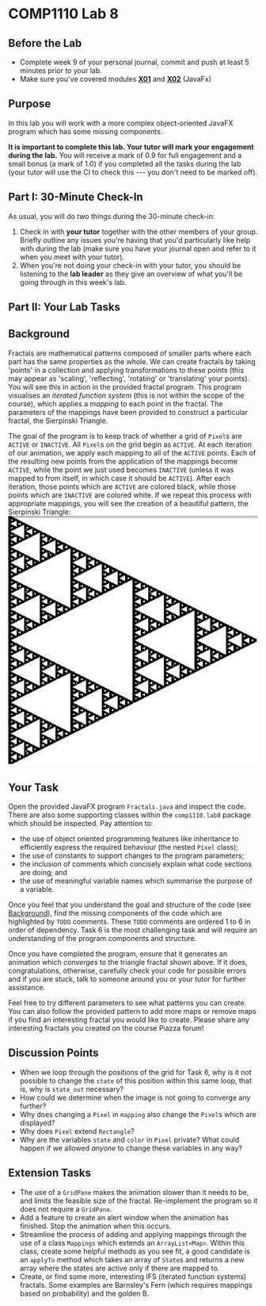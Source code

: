 # COMP1110 Lab 8

## Before the Lab 

* Complete week 9 of your personal journal, commit and push at least 5 minutes prior to your lab.
* Make sure you've covered modules [**X01**](https://cs.anu.edu.au/courses/comp1110/lectures/javafx/#x1) and  [**X02**](https://cs.anu.edu.au/courses/comp1110/lectures/javafx/#x2) (JavaFx)

## Purpose 

In this lab you will work with a more complex object-oriented JavaFX program which has some missing components. 

**It is important to complete this lab.   Your tutor will mark your engagement during the lab.**  You will receive a mark of 0.9 for full engagement and a small bonus (a mark of 1.0) if you completed all the tasks during the lab (your tutor will use the CI to check this --- you don't need to be marked off).

## Part I: 30-Minute Check-In

As usual, you will do _two_ things during the 30-minute check-in:

1.  Check in with **your tutor** together with the other members of your group.    Briefly outline any issues you're having that you'd particularly like help with during the lab (make sure you have your journal open and refer to it when you meet with your tutor).
2.  When you're not doing your check-in with your tutor, you should be listening to the **lab leader** as they give an overview of what you'll be going through in this week's lab.

## Part II:  Your Lab Tasks

## Background

Fractals are mathematical patterns composed of smaller parts where each part has the same properties as the whole.
We can create fractals by taking 'points' in a collection and applying transformations to these points (this may appear as 'scaling', 'reflecting', 'rotating' or 'translating' your points).
You will see this in action in the provided fractal program.
This program visualises an _iterated function system_ (this is not within the scope of the course), which applies a _mapping_ to each point in the fractal.
The parameters of the mappings have been provided to construct a particular fractal, the Sierpinski Triangle.

The goal of the program is to keep track of whether a grid of `Pixel`s are `ACTIVE` or `INACTIVE`.
All `Pixel`s on the grid begin as `ACTIVE`.
At each iteration of our animation, we apply each mapping to all of the `ACTIVE` points.
Each of the resulting new points from the application of the mappings become `ACTIVE`, while the point we just used becomes `INACTIVE` (unless it was mapped to from itself, in which case it should be `ACTIVE`).
After each iteration, those points which are `ACTIVE` are colored black, while those points which are `INACTIVE` are colored white.
If we repeat this process with appropriate mappings, you will see the creation of a beautiful pattern, the Sierpinski Triangle:
![](Sierpinski.png)

## Your Task
Open the provided JavaFX program `Fractals.java` and inspect the code.
There are also some supporting classes within the `comp1110.lab8` package which should be inspected.
Pay attention to:

* the use of object oriented programming features like inheritance to efficiently express the required behaviour (the nested `Pixel` class);
* the use of constants to support changes to the program parameters;
* the inclusion of comments which concisely explain what code sections are doing; and
* the use of meaningful variable names which summarise the purpose of a variable.

Once you feel that you understand the goal and structure of the code (see [Background](#background)), find the missing components of the code which are highlighted by `TODO` comments.
These `TODO` comments are ordered 1 to 6 in order of dependency.
Task 6 is the most challenging task and will require an understanding of the program components and structure.

Once you have completed the program, ensure that it generates an animation which _converges_ to the triangle fractal shown above. If it does, congratulations, otherwise, carefully check your code for possible errors and if you are stuck, talk to someone around you or your tutor for further assistance. 

Feel free to try different parameters to see what patterns you can create. You can also follow the provided pattern to add more maps or remove maps if you find an interesting fractal you would like to create. Please share any interesting fractals you created on the course Piazza forum!

## Discussion Points
* When we loop through the positions of the grid for Task 6, why is it not possible to change the `state` of this position within this same loop, that is, why is `state_out` necessary? 
* How could we determine when the image is not going to converge any further?
* Why does changing a `Pixel` in `mapping` also change the `Pixel`s which are displayed?
* Why does `Pixel` extend `Rectangle`?
* Why are the variables `state` and `color` in `Pixel` private? What could happen if we allowed _anyone_ to change these variables in any way?

## Extension Tasks
* The use of a `GridPane` makes the animation slower than it needs to be, and limits the feasible size of the fractal. Re-implement the program so it does not require a `GridPane`.
* Add a feature to create an alert window when the animation has finished. Stop the animation when this occurs.
* Streamline the process of adding and applying mappings through the use of a class `Mappings` which extends an `ArrayList<Map>`. Within this class, create some helpful methods as you see fit, a good candidate is an `applyTo` method which takes an array of `State`s and returns a new array where the states are active only if there are mapped to.
* Create, or find some more, interesting IFS (iterated function systems) fractals. Some examples are Barnsley's Fern (which requires mappings based on probability) and the golden B.


